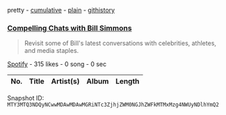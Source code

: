 pretty - [cumulative](/playlists/cumulative/37i9dQZF1DX5WvunxF0tu8.md) - [plain](/playlists/plain/37i9dQZF1DX5WvunxF0tu8) - [githistory](https://github.githistory.xyz/mackorone/spotify-playlist-archive/blob/main/playlists/plain/37i9dQZF1DX5WvunxF0tu8)

### [Compelling Chats with Bill Simmons](https://open.spotify.com/playlist/37i9dQZF1DX5WvunxF0tu8)

> Revisit some of Bill's latest conversations with celebrities, athletes, and media staples.

[Spotify](https://open.spotify.com/user/spotify) - 315 likes - 0 song - 0 sec

| No. | Title | Artist(s) | Album | Length |
|---|---|---|---|---|

Snapshot ID: `MTY3MTQ3NDQyNCwwMDAwMDAwMGRiNTc3ZjhjZWM0NGJhZWFkMTMxMzg4NWUyNDlhYmQ2`
